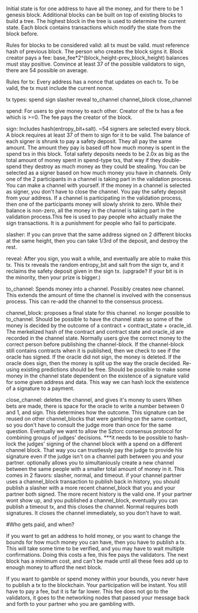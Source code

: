 Initial state is for one address to have all the money, and for there to be 1 genesis block. Additional blocks can be built on top of existing blocks to build a tree. The highest block in the tree is used to determine the current state. Each block contains transactions which modify the state from the block before.

Rules for blocks to be considered valid:
all tx must be valid. 
must reference hash of previous block.
The person who creates the block signs it.
Block creator pays a fee: base_fee*2^(block_height-prev_block_height)
balances must stay positive.
Convince at least 37 of the possible validators to sign, there are 54 possible on average.

Rules for tx:
Every address has a nonce that updates on each tx. To be valid, the tx must include the current nonce. 

tx types:
spend
sign
slasher
reveal
to_channel
channel_block
close_channel

spend:
For users to give money to each other. Creator of the tx has a fee which is >=0. The fee pays the creator of the block.

sign:
Includes hash(entropy_bit+salt).
~54 signers are selected every block. A block requires at least 37 of them to sign for it to be valid. The balance of each signer is shrunk to pay a safety deposit. They all pay the same amount. The amount they pay is based off how much money is spent in the spend txs in this block. Total safety deposits needs to be 2.0x as big as the total amount of money spent in spend-type txs, that way if they double-spend they destroy as much money as they could be stealing.
You can be selected as a signer based on how much money you have in channels. Only one of the 2 participants in a channel is taking part in the validation process. You can make a channel with yourself. If the money in a channel is selected as signer, you don't have to close the channel. You pay the safety deposit from your address.
If a channel is participating in the validation process, then one of the participants money will slowly shrink to zero. While their balance is non-zero, all the money in the channel is taking part in the validation process.This fee is used to pay people who actually make the sign transactions. It is a punishment for people who fail to participate.

slasher:
If you can prove that the same address signed on 2 different blocks at the same height, then you can take 1/3rd of the deposit, and destroy the rest.

reveal:
After you sign, you wait a while, and eventually are able to make this tx. This tx reveals the random entropy_bit and salt from the sign tx, and it reclaims the safety deposit given in the sign tx. (upgrade? If your bit is in the minority, then your prize is bigger.)

to_channel:
Spends money into a channel. Possibly creates new channel. This extends the amount of time the channel is involved with the consensus process. This can re-add the channel to the consensus process.

channel_block:
proposes a final state for this channel. no longer possible to to_channel. 
Should be possible to have the channel state so some of the money is decided by the outcome of a contract + contract_state + oracle_id. The merkelized hash of the contract and contract state and oracle_id are recorded in the channel state.
Normally users give the correct money to the correct person before publishing the channel-block. If the channel-block still contains contracts when it is published, then we check to see if the oracle has signed. If the oracle did not sign, the money is deleted. If the oracle does sign, then the money is split up the way the oracle decided.
Re-using existing predictions should be free.
Should be possible to make some money in the channel state dependent on the existence of a signature valid for some given address and data. This way we can hash lock the existence of a signature to a payment.

close_channel:
deletes the channel, and gives it's money to users
When bets are made, there is space for the oracle to write a number between 0 and 1, and sign. This determines how the outcome. This signature can be reused on other channel_blocks that were gambling on the same contract, so you don't have to consult the judge more than once for the same question. Eventually we want to allow the Sztorc consensus protocol for combining groups of judges' decisions. 
***it needs to be possible to hash-lock the judges' signing of the channel block with a spend on a different channel block. That way you can trustlessly pay the judge to provide his signature even if the judge isn't on a channel path between you and your partner.
optionally allows you to simultaniously create a new channel between the same people with a smaller total amount of money in it.
This comes in 2 flavors: slasher, normal, and timeout.
if your channel partner uses a channel_block transaction to publish back in history, you should publish a slasher with a more recent channel_block that you and your partner both signed. The more recent history is the valid one.
If your partner wont show up, and you published a channel_block, eventually you can publish a timeout tx, and this closes the channel.
Normal requires both signatures. It closes the channel immediately, so you don't have to wait.



#Who gets paid, and when?

If you want to get an address to hold money, or you want to change the bounds for how much money you can have, then you have to publish a tx. This will take some time to be verified, and you may have to wait multiple confirmations. Doing this costs a fee, this fee pays the validators. The next block has a minimum cost, and can't be made until all these fees add up to enough money to afford the next block.

If you want to gamble or spend money within your bounds, you never have to publish a tx to the blockchain. Your participation will be instant. You still have to pay a fee, but it is far far lower. This fee does not go to the validators, it goes to the networking nodes that passed your message back and forth to your partner who you are gambling with.